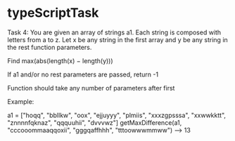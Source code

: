 # typeScriptTask

Task 4: 
You are given an array of strings a1.
Each string is composed with letters from a to z. Let x be any string in the first array and y be any string in the rest function parameters.

Find max(abs(length(x) − length(y)))

If a1 and/or no rest parameters are passed, return -1

Function should take any number of parameters after first

Example:

a1 = ["hoqq", "bbllkw", "oox", "ejjuyyy", "plmiis", "xxxzgpsssa", "xxwwkktt", "znnnnfqknaz", "qqquuhii", "dvvvwz"]
getMaxDifference(a1, "cccooommaaqqoxii", "gggqaffhhh", "tttoowwwmmww") --> 13
